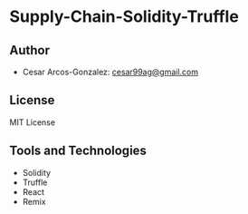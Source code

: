 # Supply-Chain-Solidity-Truffle
## Author
- Cesar Arcos-Gonzalez: cesar99ag@gmail.com
## License
MIT License
## Tools and Technologies
- Solidity
- Truffle
- React
- Remix

